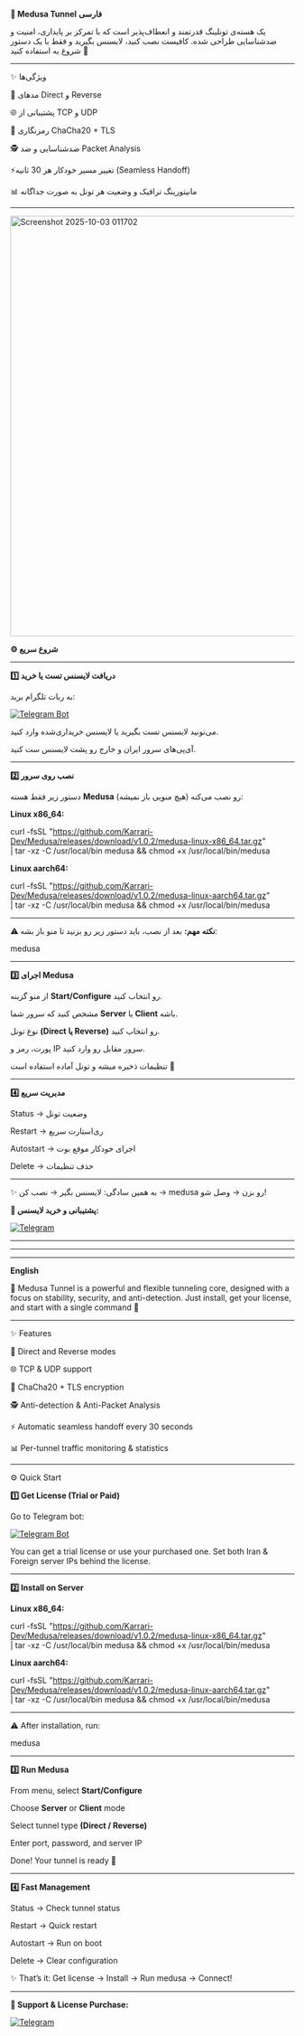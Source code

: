 **🐍 Medusa Tunnel**
**فارسی** 

یک هسته‌ی تونلینگ قدرتمند و انعطاف‌پذیر است که با تمرکز بر پایداری، امنیت و ضدشناسایی طراحی شده.
کافیست نصب کنید، لایسنس بگیرید و فقط با یک دستور شروع به استفاده کنید 🚀

----
✨ ویژگی‌ها

🔄 مدهای Direct و Reverse

🌐 پشتیبانی از TCP و UDP

🔐 رمزنگاری ChaCha20 + TLS

🕵️ ضدشناسایی و ضد Packet Analysis

⚡تغییر مسیر خودکار هر 30 ثانیه (Seamless Handoff)

📊 مانیتورینگ ترافیک و وضعیت هر تونل به صورت جداگانه


----
<img width="1713" height="744" alt="Screenshot 2025-10-03 011702" src="https://github.com/user-attachments/assets/332fbea9-3c3f-4794-85dc-7504c02e93c7" />


**⚙️ شروع سریع**

----
**1️⃣ دریافت لایسنس تست یا خرید**

به ربات تلگرام برید:

[![Telegram Bot](https://img.shields.io/badge/Telegram-%40medusaapp__bot-26A5E4?logo=telegram&logoColor=white)](https://t.me/medusaapp_bot)



می‌تونید لایسنس تست بگیرید یا لایسنس خریداری‌شده وارد کنید.

آی‌پی‌های سرور ایران و خارج رو پشت لایسنس ست کنید.

----
**2️⃣ نصب روی سرور**

دستور زیر فقط هسته **Medusa** رو نصب می‌کنه (هیچ منویی باز نمیشه):



**Linux x86_64:**

curl -fsSL "https://github.com/Karrari-Dev/Medusa/releases/download/v1.0.2/medusa-linux-x86_64.tar.gz" \
| tar -xz -C /usr/local/bin medusa && chmod +x /usr/local/bin/medusa



**Linux aarch64:**

curl -fsSL "https://github.com/Karrari-Dev/Medusa/releases/download/v1.0.2/medusa-linux-aarch64.tar.gz" \
| tar -xz -C /usr/local/bin medusa && chmod +x /usr/local/bin/medusa

----
⚠**️ نکته مهم:** بعد از نصب، باید دستور زیر رو بزنید تا منو باز بشه:

medusa

----

**3️⃣ اجرای Medusa**

از منو گزینه **Start/Configure** رو انتخاب کنید.

مشخص کنید که سرور شما **Server** یا **Client** باشه.

نوع تونل **(Direct یا Reverse)** رو انتخاب کنید.

پورت، رمز و IP سرور مقابل رو وارد کنید.

تنظیمات ذخیره میشه و تونل آماده استفاده است 🚀


----
**4️⃣ مدیریت سریع**



Status → وضعیت تونل

Restart → ری‌استارت سریع

Autostart → اجرای خودکار موقع بوت

Delete → حذف تنظیمات

----
✨ به همین سادگی: لایسنس بگیر → نصب کن → medusa رو بزن → وصل شو!

**📩 پشتیبانی و خرید لایسنس:**

[![Telegram](https://img.shields.io/badge/Telegram-%40medusatun-26A5E4?logo=telegram&logoColor=white)](https://t.me/medusatun)




------
-----
-----

**English**

🐍 Medusa Tunnel is a powerful and flexible tunneling core, designed with a focus on stability, security, and anti-detection.
Just install, get your license, and start with a single command 🚀

----

✨ Features

🔄 Direct and Reverse modes

🌐 TCP & UDP support

🔐 ChaCha20 + TLS encryption

🕵️ Anti-detection & Anti-Packet Analysis

⚡ Automatic seamless handoff every 30 seconds

📊 Per-tunnel traffic monitoring & statistics

----

⚙️ Quick Start


**1️⃣ Get License (Trial or Paid)**

Go to Telegram bot:

[![Telegram Bot](https://img.shields.io/badge/Telegram-%40medusaapp__bot-26A5E4?logo=telegram&logoColor=white)](https://t.me/medusaapp_bot)


You can get a trial license or use your purchased one.
Set both Iran & Foreign server IPs behind the license.

----

**2️⃣ Install on Server**


**Linux x86_64:**

curl -fsSL "https://github.com/Karrari-Dev/Medusa/releases/download/v1.0.2/medusa-linux-x86_64.tar.gz" \
| tar -xz -C /usr/local/bin medusa && chmod +x /usr/local/bin/medusa


**Linux aarch64:**

curl -fsSL "https://github.com/Karrari-Dev/Medusa/releases/download/v1.0.2/medusa-linux-aarch64.tar.gz" \
| tar -xz -C /usr/local/bin medusa && chmod +x /usr/local/bin/medusa

----

⚠️ After installation, run:

medusa

----

**3️⃣ Run Medusa**

From menu, select **Start/Configure**

Choose **Server** or **Client** mode

Select tunnel type **(Direct / Reverse)**

Enter port, password, and server IP

Done! Your tunnel is ready 🚀

----

**4️⃣ Fast Management**

Status → Check tunnel status

Restart → Quick restart

Autostart → Run on boot

Delete → Clear configuration

✨ That’s it: Get license → Install → Run medusa → Connect!

----

**📩 Support & License Purchase:**

[![Telegram](https://img.shields.io/badge/Telegram-%40medusatun-26A5E4?logo=telegram&logoColor=white)](https://t.me/medusatun)

